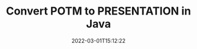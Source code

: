 ---
############################# Static ############################
layout: "auto-gen-conversion"
date: 2022-03-01T15:12:22
draft: false
otherformats: bmp doc docm docx dot dotm dotx epub gif ico jpeg jpg md odt ott pdf png psd rtf tex tif tiff txt xps
breadcrumb: POTM to PRESENTATION in Java

############################# Head ############################
head_title: "POTM to PRESENTATION Converter in Java"
head_description: "Convert POTM to PRESENTATION in Java using a few lines of code. Use the GroupDocs Document Conversion API to convert over 160 file formats."

############################# Header ############################
title: "Convert POTM to PRESENTATION in Java"
description: "POTM to PRESENTATION conversion with a few lines of Java code"
bg_image: "https://cms.admin.containerize.com/templates/aspose/App_Themes/V3/images/bg/header1.png"
bg_overlay: false
button:
    enable: true

############################# SubMenu ############################
submenu:
    enable: true

    left:
        img_alt: "GroupDocs.Conversion for Java"
        image: "https://cms.admin.containerize.com/templates/groupdocs/images/product-logos/90x90-noborder/groupdocs-conversion-java.png"
        product: "GroupDocs.Conversion"
        platform: "Java"



############################# About ############################
about:
    enable: true
    title: "About GroupDocs.Conversion for Java API"
    content: |
        [GroupDocs.Conversion for Java](https://products.groupdocs.com/conversion/java/) can be used to convert Microsoft Word, Excel, PowerPoint, PDF, Visio and other formats. GroupDocs.Conversion is a standalone API that is suitable for back-end and internal systems where high performance is required. It does not depend on any software such as Microsoft or Open Office.
    

overview:
    enable: true
    content: |
        Convert your POTM files to PRESENTATION in Java easily. You can use just a couple of Java code lines in any platform of your choice like - Windows, Linux, macOS.
        You can try POTM to PRESENTATION conversion for free and evaluate conversion results quality.  Along with simple file conversion scenarios you can try more advanced options for loading source POTM file and for saving output PRESENTATION result. 
        
        For example, for the source POTM file you may use the following load options:

        * auto-detect file format;
        * specify password for protected files (if file format supports it);
        * replace missing fonts to preserve document appearance.
        
        There are also advanced convert options for the PRESENTATION file:

        * convert specific document page or page range;
        * add a watermark to the converted PRESENTATION file and many more.

        Once conversion is completed you can save your PRESENTATION file to the local file path or any third-party storage like FTP, Amazon S3, Google Drive, Dropbox etc. Please note - to convert POTM to PRESENTATION there is no need for any additional software installed - like MS Office, Open Office, Adobe Acrobat Reader etc.


############################# Steps ############################
steps:
    enable: true
    title_left: "Steps to convert POTM to PRESENTATION in Java"
    content_left: |
        [GroupDocs.Conversion for Java](https://products.groupdocs.com/conversion/java/) makes it easy for developers to convert a POTM file to PRESENTATION with a few lines of code.
        
        * Create an instance of the Converter class and provide the file POTM with the full path
        * Create and set ConvertOptions for PRESENTATION type.
        * Call the Converter.Convert method and pass the full path and format (PRESENTATION) as a parameter

    title_right: "System Requirements"
    content_right: |
        Basic conversion with GroupDocs.Conversion for Java can be done in just a few simple steps. Our APIs are supported on all major platforms and operating systems. Before executing the code below, make sure you have the following prerequisites installed on your system.

        * Operating systems: Microsoft Windows, Linux, MacOS
        * Development environments: NetBeans, Intellij IDEA, Eclipse, etc.
        * Java runtime: J2SE 6.0 and above
        * Get the latest GroupDocs.Conversion for Java from [Maven](https://repository.groupdocs.com/webapp/#/artifacts/browse/tree/General/repo/com/groupdocs/groupdocs-conversion)
         
    code: |
        ```java    
        // Load source file POTM for conversion
        Converter converter = new Converter("input.potm");
        // Prepare conversion options for target format PRESENTATION
        ConvertOptions convertOptions = new FileType().fromExtension("presentation").getConvertOptions();
        // Convert to PRESENTATION format
        converter.convert("output.presentation", convertOptions);
        ```

demos:
    enable: true
    title: "POTM to PRESENTATION Live Demo"
    content: |
       Convert POTM to PRESENTATION now by visiting the [GroupDocs.Conversion App](https://products.groupdocs.app/conversion/family) website. Online demo has the following advantages
          

more_formats:
    enable: true
    title: "Other supported POTM conversions in Java"
    content: "You can also convert POTM to many other file formats. Please see the list below."
       
       
back_to_top:
    enable: true
---